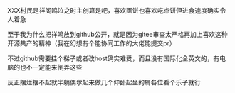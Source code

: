 XXX村民是祥阁鸣泣之时主创算是吧，喜欢画饼也喜欢吃点饼但进食速度确实令人着急

至于我为什么把祥鸣放到github公开，就是因为gitee审查太严格再加上喜欢这种开源共产的精神（我在幻想有个能协同工作的大佬能提交pr）

不过github需要挂个梯子或者改host确实难受，而且没有国际化全英文的，有电脑的也不一定能来倒弄这些

反正摆烂摆不起就半躺偶尔起来做几个仰卧起坐的屑各位看个乐子就行